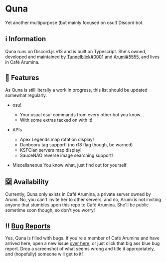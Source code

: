 # Quna
Yet another multipurpose (but mainly focused on osu!) Discord bot.

## ℹ️ Information
Quna runs on Discord.js v13 and is built on Typescript. She's owned, developed and maintained by [Tunnelblick#0001](https://discord.com/users/203932549746130944) and [Arumi#5555](https://discord.com/users/181380205670170624), and lives in Café Arumina. 

## 💠 Features
As Quna is still literally a work in progress, this list should be updated somewhat regularly.
- osu!
    - Your usual osu! commands from every other bot you know...
    - With some extras tacked on with it!

- APIs
    - Apex Legends map rotation display!
    - Danbooru tag support! (no r18 flag though, be warned)
    - KSFClan servers map display! 
    - SauceNAO reverse image searching support!

- Miscellaneous
    You know what, just find out for yourself.

## 🈳 Availability
Currently, Quna only exists in Café Arumina, a private server owned by Arumi. No, you can't invite her to other servers, and no, Arumi is not inviting anyone that stumbles upon this repo to Café Arumina. She'll be public sometime soon though, so don't you worry!

## ‼️ [Bug Reports](https://github.com/AppelsPen/Quna/issues)
Yes, Quna is filled with bugs. If you're a member of Café Arumina and have arrived here, open a new issue [over here](https://github.com/AppelsPen/Quna/issues), or just click that big ass blue bug report. Drop a screenshot of what seems wrong and title it appropriately, and (hopefully) someone will get to it!
